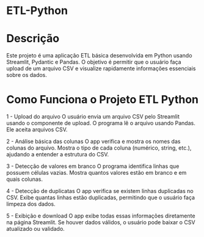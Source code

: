 # ETL-Python

# Descrição
Este projeto é uma aplicação ETL básica desenvolvida em Python usando Streamlit, Pydantic e Pandas.
O objetivo é permitir que o usuário faça upload de um arquivo CSV e visualize rapidamente informações essenciais sobre os dados.

# Como Funciona o Projeto ETL Python

1 - Upload do arquivo
O usuário envia um arquivo CSV pelo Streamlit usando o componente de upload.
O programa lê o arquivo usando Pandas.
Ele aceita arquivos CSV.

2 - Análise básica das colunas
O app verifica e mostra os nomes das colunas do arquivo.
Mostra o tipo de cada coluna (numérico, string, etc.), ajudando a entender a estrutura do CSV.

3 - Detecção de valores em branco
O programa identifica linhas que possuem células vazias.
Mostra quantos valores estão em branco e em quais colunas.

4 - Detecção de duplicatas
O app verifica se existem linhas duplicadas no CSV.
Exibe quantas linhas estão duplicadas, permitindo que o usuário faça limpeza dos dados.

5 - Exibição e download
O app exibe todas essas informações diretamente na página Streamlit.
Se houver dados válidos, o usuário pode baixar o CSV atualizado ou validado.
